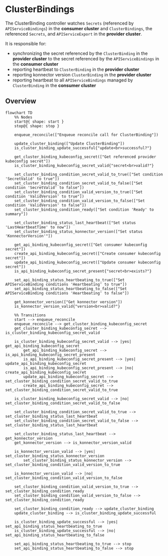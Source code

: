 # ClusterBindings

The ClusterBinding controller watches `Secrets` (referenced by `APIServiceBindings`) in the **consumer
cluster** and `ClusterBindings`, the referenced `Secrets`, and `APIServiceExport` in the **provider
cluster**.

It is responsible for:

* synchronizing the secret referenced by the `ClusterBinding` in the **provider cluster** to the secret referenced by the `APIServiceBindings` in the **consumer cluster**
* reporting heartbeat to `ClusterBinding` in the **provider cluster**
* reporting konnector version `ClusterBinding` in the **provider cluster**
* reporting heartbeat to all `APIServiceBindings` managed by `ClusterBinding` in the **consumer cluster**

## Overview

```mermaid
flowchart TD
    %% Nodes
    start@{ shape: start }
    stop@{ shape: stop }

    enqueue_reconcile(["Enqueue reconcile call for ClusterBinding"])

    update_cluster_binding(["Update ClusterBinding"])
    is_cluster_binding_update_successful{"update<br>successful?"}

    get_cluster_binding_kubeconfig_secret(["Get referenced provider kubeconfig secret"])
    is_cluster_binding_kubeconfig_secret_valid{"secret<br>valid?"}

    set_cluster_binding_condition_secret_valid_to_true(["Set condition 'SecretValid' to true"])
    set_cluster_binding_condition_secret_valid_to_false(["Set condition 'SecretValid' to false"])
    set_cluster_binding_condition_valid_version_to_true(["Set condition 'ValidVersion' to true"])
    set_cluster_binding_condition_valid_version_to_false(["Set condition 'ValidVersion' to false"])
    set_cluster_binding_condition_ready(["Set condition 'Ready' to summary"])

    set_cluster_binding_status_last_heartbeat(["Set status 'LastHeartbeatTime' to now"])
    set_cluster_binding_status_konnector_version(["Set status 'KonnectorVersion'"])

    get_api_binding_kubeconfig_secret(["Get consumer kubeconfig secret"])
    create_api_binding_kubeconfig_secret(["Create consumer kubeconfig secret"])
    update_api_binding_kubeconfig_secret(["Update consumer kubeconfig secret"])
    is_api_binding_kubeconfig_secret_present{"secret<br>exists?"}

    set_api_binding_status_heartbeating_to_true(["Set APIServiceBinding conditions 'Heartbeating' to true"])
    set_api_binding_status_heartbeating_to_false(["Set APIServiceBinding conditions 'Heartbeating' to false"])

    get_konnector_version(["Get konnector version"])
    is_konnector_version_valid{"version<br>valid?"}

    %% Transitions
    start --> enqueue_reconcile
    enqueue_reconcile --> get_cluster_binding_kubeconfig_secret
    get_cluster_binding_kubeconfig_secret --> is_cluster_binding_kubeconfig_secret_valid

    is_cluster_binding_kubeconfig_secret_valid --> |yes| get_api_binding_kubeconfig_secret
        get_api_binding_kubeconfig_secret --> is_api_binding_kubeconfig_secret_present
        is_api_binding_kubeconfig_secret_present --> |yes| update_api_binding_kubeconfig_secret
        is_api_binding_kubeconfig_secret_present --> |no| create_api_binding_kubeconfig_secret
        update_api_binding_kubeconfig_secret --> set_cluster_binding_condition_secret_valid_to_true
        create_api_binding_kubeconfig_secret --> set_cluster_binding_condition_secret_valid_to_true

    is_cluster_binding_kubeconfig_secret_valid --> |no| set_cluster_binding_condition_secret_valid_to_false

    set_cluster_binding_condition_secret_valid_to_true --> set_cluster_binding_status_last_heartbeat
    set_cluster_binding_condition_secret_valid_to_false --> set_cluster_binding_status_last_heartbeat

    set_cluster_binding_status_last_heartbeat --> get_konnector_version
    get_konnector_version --> is_konnector_version_valid

    is_konnector_version_valid --> |yes| set_cluster_binding_status_konnector_version
        set_cluster_binding_status_konnector_version --> set_cluster_binding_condition_valid_version_to_true

    is_konnector_version_valid --> |no| set_cluster_binding_condition_valid_version_to_false

    set_cluster_binding_condition_valid_version_to_true --> set_cluster_binding_condition_ready
    set_cluster_binding_condition_valid_version_to_false --> set_cluster_binding_condition_ready

    set_cluster_binding_condition_ready --> update_cluster_binding
    update_cluster_binding --> is_cluster_binding_update_successful

    is_cluster_binding_update_successful --> |yes| set_api_binding_status_heartbeating_to_true
    is_cluster_binding_update_successful --> |no| set_api_binding_status_heartbeating_to_false

    set_api_binding_status_heartbeating_to_true --> stop
    set_api_binding_status_heartbeating_to_false --> stop
```
